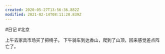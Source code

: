 ```yaml
---
created: 2020-05-27T13:56:36.882Z
modified: 2021-02-14T08:11:20.839Z
---
```

#日记 #北京

上午去家具市场买了把椅子。
下午骑车到达香山，爬到了山顶，回来感觉差点阵亡了。   



